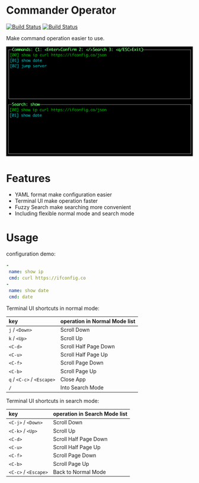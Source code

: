 # Commander Operator

[![Build Status](https://github.com/Fedomn/c/workflows/Go/badge.svg)](https://github.com/Fedomn/c/actions)
[![Build Status](https://github.com/Fedomn/c/workflows/Release/badge.svg)](https://github.com/Fedomn/c/actions)

Make command operation easier to use.

![Commander Operator](assets/command-operator.png)

# Features

* YAML format make configuration easier
* Terminal UI make operation faster
* Fuzzy Search make searching more convenient
* Including flexible normal mode and search mode

# Usage

configuration demo:

```yaml
-
 name: show ip
 cmd: curl https://ifconfig.co
-
 name: show date
 cmd: date
```

Terminal UI shortcuts in normal mode:

| key | operation in Normal Mode list |
| :--- | :--- |
| `j` / `<Down>` | Scroll Down |
| `k` / `<Up>` | Scroll Up |
| `<C-d>` | Scroll Half Page Down |
| `<C-u>` | Scroll Half Page Up |
| `<C-f>` | Scroll Page Down |
| `<C-b>` | Scroll Page Up |
| `q` / `<C-c>` / `<Escape>` | Close App |
| `/` | Into Search Mode |


Terminal UI shortcuts in search mode:

| key | operation in Search Mode list |
| :--- | :--- |
| `<C-j>` / `<Down>` | Scroll Down |
| `<C-k>` / `<Up>` | Scroll Up |
| `<C-d>` | Scroll Half Page Down |
| `<C-u>` | Scroll Half Page Up |
| `<C-f>` | Scroll Page Down |
| `<C-b>` | Scroll Page Up |
| `<C-c>` / `<Escape>` | Back to Normal Mode |
